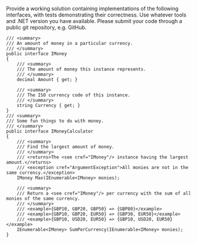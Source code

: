 Provide a working solution containing implementations of the following interfaces, with tests demonstrating their correctness.
Use whatever tools and .NET version you have available.
Please submit your code through a public git repository, e.g. GitHub.

    /// <summary>
    /// An amount of money in a particular currency.
    /// </summary>
    public interface IMoney
    {
        /// <summary>
        /// The amount of money this instance represents.
        /// </summary>
        decimal Amount { get; }

        /// <summary>
        /// The ISO currency code of this instance.
        /// </summary>
        string Currency { get; }
    }
    /// <summary>
    /// Some fun things to do with money.
    /// </summary>
    public interface IMoneyCalculator
    {
        /// <summary>
        /// Find the largest amount of money.
        /// </summary>
        /// <returns>The <see cref="IMoney"/> instance having the largest amount.</returns>
        /// <exception cref="ArgumentException">All monies are not in the same currency.</exception>
        IMoney Max(IEnumerable<IMoney> monies);

        /// <summary>
        /// Return a <see cref="IMoney"/> per currency with the sum of all monies of the same currency.
        /// </summary>
        /// <example>{GBP10, GBP20, GBP50} => {GBP80}</example>
        /// <example>{GBP10, GBP20, EUR50} => {GBP30, EUR50}</example>
        /// <example>{GBP10, USD20, EUR50} => {GBP10, USD20, EUR50}</example>
        IEnumerable<IMoney> SumPerCurrency(IEnumerable<IMoney> monies);
    }
